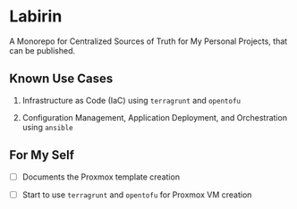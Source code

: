 # **Labirin**

A Monorepo for Centralized Sources of Truth for My Personal Projects, that can be published.

## Known Use Cases

1. Infrastructure as Code (IaC) using `terragrunt` and `opentofu`

2. Configuration Management, Application Deployment, and Orchestration using `ansible`

## For My Self

- [ ] Documents the Proxmox template creation

- [ ] Start to use `terragrunt` and `opentofu` for Proxmox VM creation
